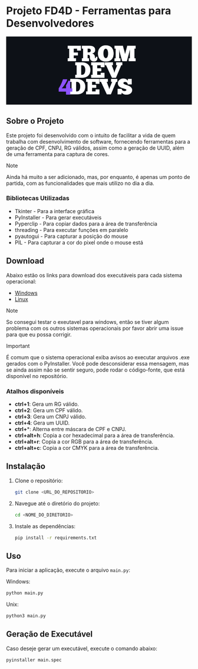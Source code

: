 
# Projeto FD4D - Ferramentas para Desenvolvedores
![img][banner]


## Sobre o Projeto
Este projeto foi desenvolvido com o intuito de facilitar a vida de quem trabalha com desenvolvimento de software, fornecendo ferramentas para a geração de CPF, CNPJ, RG válidos, assim como a geração de UUID, além de uma ferramenta para captura de cores.
> [!NOTE]
>Ainda há muito a ser adicionado, mas, por enquanto, é apenas um ponto de partida, com as funcionalidades que mais utilizo no dia a dia.
### Bibliotecas Utilizadas
- Tkinter - Para a interface gráfica
- PyInstaller - Para gerar executáveis
- Pyperclip - Para copiar dados para a área de transferência
- threading - Para executar funções em paralelo
- pyautogui - Para capturar a posição do mouse
- PIL - Para capturar a cor do pixel onde o mouse está

## Download
Abaixo estão os links para download dos executáveis para cada sistema operacional:

- [Windows](https://github.com/VictorVilelaSilva/FD4D/releases/download/2.0.2/FD4D_windows.zip)
- [Linux](https://github.com/VictorVilelaSilva/FD4D/releases/download/2.0.2/FD4D_ubuntu.zip)

> [!NOTE]
> So consegui testar o exeutavel para windows, então se tiver algum problema com os outros sistemas operacionais por favor abrir uma issue para que eu possa corrigir.

> [!IMPORTANT]
> É comum que o sistema operacional exiba avisos ao executar arquivos .exe gerados com o PyInstaller. Você pode desconsiderar essa mensagem, mas se ainda assim não se sentir seguro, pode rodar o código-fonte, que está disponível no repositório.

### Atalhos disponíveis
- **ctrl+1**: Gera um RG válido.
- **ctrl+2**: Gera um CPF válido.
- **ctrl+3**: Gera um CNPJ válido.
- **ctrl+4**: Gera um UUID.
- **ctrl+***: Alterna entre máscara de CPF e CNPJ.
- **ctrl+alt+h**: Copia a cor hexadecimal para a área de transferência.
- **ctrl+alt+r**: Copia a cor RGB para a área de transferência.
- **ctrl+alt+c**: Copia a cor CMYK para a área de transferência.

## Instalação

1. Clone o repositório:
    ```sh
    git clone <URL_DO_REPOSITORIO>
    ```
2. Navegue até o diretório do projeto:
    ```sh
    cd <NOME_DO_DIRETORIO>
    ```
3. Instale as dependências:
    ```sh
    pip install -r requirements.txt
    ```

## Uso

Para iniciar a aplicação, execute o arquivo `main.py`:

Windows:
```sh
python main.py
```
Unix:
```sh
python3 main.py
```

## Geração de Executável

Caso deseje gerar um executável, execute o comando abaixo:

```sh
pyinstaller main.spec
```
[banner]: assets/Images/Banner.png
